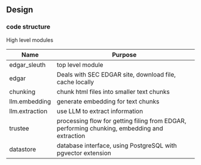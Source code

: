 ## Design

### code structure

High level modules

| Name           | Purpose                                                                                      |
| -------------- | -------------------------------------------------------------------------------------------- |
| edgar_sleuth   | top level module                                                                             |
| edgar          | Deals with SEC EDGAR site, download file, cache locally                                      |
| chunking       | chunk html files into smaller text chunks                                                    |
| llm.embedding  | generate embedding for text chunks                                                           |
| llm.extraction | use LLM to extract information                                                               |
| trustee        | processing flow for getting filing from EDGAR, performing chunking, embedding and extraction |
| datastore      | database interface, using PostgreSQL with pgvector extension                                 |
